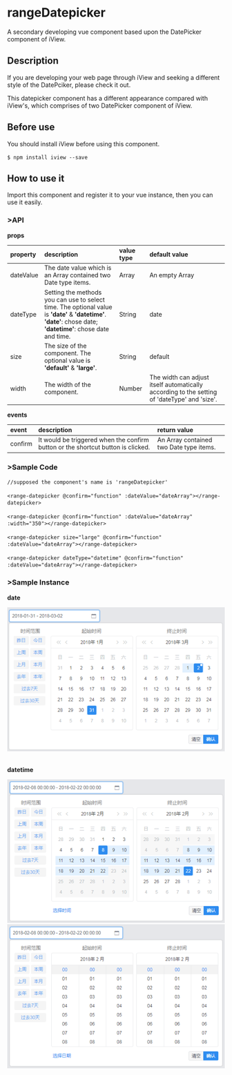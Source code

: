 # rangeDatepicker
A secondary developing vue component based upon the DatePicker component of iView.


## Description
If you are developing your web page through iView and seeking a different style of the DatePciker, please check it out.

This datepicker component has a different appearance compared with iView's, which comprises of two DatePicker component of iView. 

## Before use
You should install iView before using this component.
```
$ npm install iview --save
```

## How to use it
Import this component and register it to your vue instance, then you can use it easily.

### >API

**props**

|**property**|**description**|**value type**|**default value**|
|:-|:-|:-|:-|
|dateValue|The date value which is an Array contained two Date type items.|Array|An empty Array|
|dateType|Setting the methods you can use to select time. The optional value is **'date'** & **'datetime'**. <br/>**'date'**: chose date;<br/>**'datetime'**: chose date and time.|String|date|
|size|The size of the component. The optional value is **'default'** & **'large'**.|String|default|
|width|The width of the component.|Number|The width can adjust itself automatically according to the setting of 'dateType' and 'size'.|


**events**

|event|description|return value|
|:-|:-|:-|
|confirm|It would be triggered when the confirm button or the shortcut button is clicked.|An Array contained two Date type items.|


### >Sample Code

```
//supposed the component's name is 'rangeDatepicker'

<range-datepicker @confirm="function" :dateValue="dateArray"></range-datepicker>

<range-datepicker @confirm="function" :dateValue="dateArray" :width="350"></range-datepicker>

<range-datepicker size="large" @confirm="function" :dateValue="dateArray"></range-datepicker>

<range-datepicker dateType="datetime" @confirm="function" :dateValue="dateArray"></range-datepicker>
```

### >Sample Instance
**date**

![image][date-pic]
<br/>
<br/>

**datetime**

![image][datetime-pic-1]
![image][datetime-pic-2]



[date-pic]: https://raw.githubusercontent.com/trevorHsu/rangeDatepicker/master/sample%20instance%20picture/d1.png

[datetime-pic-1]: https://raw.githubusercontent.com/trevorHsu/rangeDatepicker/master/sample%20instance%20picture/d2.png

[datetime-pic-2]: https://raw.githubusercontent.com/trevorHsu/rangeDatepicker/master/sample%20instance%20picture/d3.png
